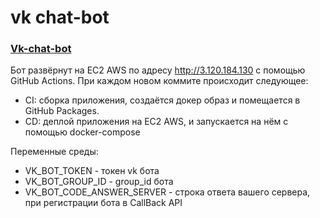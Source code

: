 # vk chat-bot 

### [Vk-chat-bot](https://vk.com/public208783602)
Бот развёрнут на EC2 AWS по адресу http://3.120.184.130 с помощью GitHub Actions.
При каждом новом коммите происходит следующее:
- CI: сборка приложения, создаётся докер образ и помещается в GitHub Packages.
- CD: деплой приложения на EC2 AWS, и запускается на нём с помощью docker-compose

Переменные среды:
- VK_BOT_TOKEN - токен vk бота
- VK_BOT_GROUP_ID - group_id бота
- VK_BOT_CODE_ANSWER_SERVER - строка ответа вашего сервера, при регистрации бота в CallBack API
